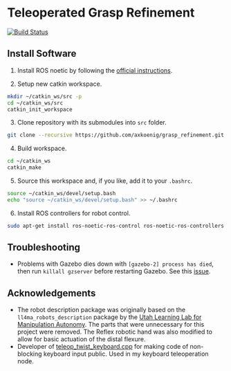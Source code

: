# Teleoperated Grasp Refinement

[![Build Status](https://travis-ci.com/axkoenig/grasp_refinement.svg?token=KeJradpJgXCJqZfQ8pwB&branch=main)](https://travis-ci.com/axkoenig/grasp_refinement)

## Install Software 

1. Install ROS noetic by following the [official instructions](https://wiki.ros.org/noetic/Installation/Ubuntu).

2. Setup new catkin workspace.

```bash
mkdir ~/catkin_ws/src -p
cd ~/catkin_ws/src
catkin_init_workspace
```

3. Clone repository with its submodules into ```src``` folder.

```bash
git clone --recursive https://github.com/axkoenig/grasp_refinement.git
```

4. Build workspace.

```bash
cd ~/catkin_ws
catkin_make
```

5. Source this workspace and, if you like, add it to your ```.bashrc```.

```bash
source ~/catkin_ws/devel/setup.bash
echo "source ~/catkin_ws/devel/setup.bash" >> ~/.bashrc
```

6. Install ROS controllers for robot control.
```bash
sudo apt-get install ros-noetic-ros-control ros-noetic-ros-controllers
``` 

## Troubleshooting

- Problems with Gazebo dies down with ```[gazebo-2] process has died```, then run ```killall gzserver``` before restarting Gazebo. See this [issue](https://answers.gazebosim.org//question/4153/gazebo-crashes-immediately-using-roslaunch-after-installing-gazebo-ros-packages/).

## Acknowledgements

- The robot description package was originally based on the ```ll4ma_robots_description``` package by the [Utah Learning Lab for Manipulation Autonomy](https://bitbucket.org/robot-learning/ll4ma_robots_description/src/main/). The parts that were unnecessary for this project were removed. The Reflex robotic hand was also modified to allow for basic actuation of the distal flexure.
- Developer of [teleop_twist_keyboard.cpp](https://github.com/methylDragon/teleop_twist_keyboard_cpp/blob/master/src/teleop_twist_keyboard.cpp) for making code of non-blocking keyboard input public. Used in my keyboard teleoperation node. 